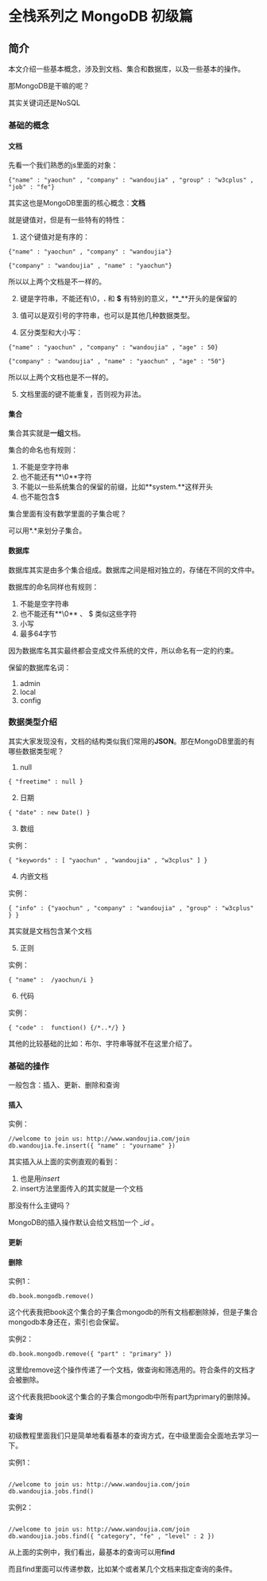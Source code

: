 # 全栈系列之 MongoDB 初级篇

## 简介

本文介绍一些基本概念，涉及到文档、集合和数据库，以及一些基本的操作。

那MongoDB是干嘛的呢？

其实关键词还是NoSQL

### 基础的概念

#### 文档

先看一个我们熟悉的js里面的对象：

```shell
{"name" : "yaochun" , "company" : "wandoujia" , "group" : "w3cplus" , "job" : "fe"}
```

其实这也是MongoDB里面的核心概念：**文档**

就是键值对，但是有一些特有的特性：

1. 这个键值对是有序的：

```shell
{"name" : "yaochun" , "company" : "wandoujia"}

{"company" : "wandoujia" , "name" : "yaochun"}

```

所以以上两个文档是不一样的。

2. 键是字符串，不能还有\0，**.** 和 **$** 有特别的意义，**_**开头的是保留的

3. 值可以是双引号的字符串，也可以是其他几种数据类型。

4. 区分类型和大小写：

```shell
{"name" : "yaochun" , "company" : "wandoujia" , "age" : 50}

{"company" : "wandoujia" , "name" : "yaochun" , "age" : "50"}

```

所以以上两个文档也是不一样的。


5. 文档里面的键不能重复，否则视为非法。

#### 集合

集合其实就是**一组**文档。

集合的命名也有规则：

1. 不能是空字符串
2. 也不能还有**\0**字符
3. 不能以一些系统集合的保留的前缀，比如**system.**这样开头
4. 也不能包含$

集合里面有没有数学里面的子集合呢？

可以用*.*来划分子集合。

#### 数据库

数据库其实是由多个集合组成。数据库之间是相对独立的，存储在不同的文件中。

数据库的命名同样也有规则：

1. 不能是空字符串
2. 也不能还有**\0** 、 $ 类似这些字符
3. 小写
4. 最多64字节

因为数据库名其实最终都会变成文件系统的文件，所以命名有一定的约束。

保留的数据库名词：

1. admin
2. local
3. config


### 数据类型介绍

其实大家发现没有，文档的结构类似我们常用的**JSON**。那在MongoDB里面的有哪些数据类型呢？

1. null

```shell
{ "freetime" : null }

```


2. 日期

```shell
{ "date" : new Date() }

```

3. 数组

实例：

```shell
{ "keywords" : [ "yaochun" , "wandoujia" , "w3cplus" ] }

```

4. 内嵌文档

实例：

```shell
{ "info" : {"yaochun" , "company" : "wandoujia" , "group" : "w3cplus" } }

```

其实就是文档包含某个文档


5. 正则

实例：

```shell
{ "name" :  /yaochun/i }

```

6. 代码

实例：

```shell
{ "code" :  function() {/*..*/} }

```


其他的比较基础的比如：布尔、字符串等就不在这里介绍了。




### 基础的操作

一般包含：插入、更新、删除和查询

#### 插入

实例：

```shell
//welcome to join us: http://www.wandoujia.com/join
db.wandoujia.fe.insert({ "name" : "yourname" })

```

其实插入从上面的实例直观的看到：

1. 也是用*insert*
2. insert方法里面传入的其实就是一个文档


那没有什么主键吗？

MongoDB的插入操作默认会给文档加一个 *_id* 。





#### 更新






#### 删除


实例1：

```shell
db.book.mongodb.remove()

```

这个代表我把book这个集合的子集合mongodb的所有文档都删除掉，但是子集合mongodb本身还在，索引也会保留。



实例2：

```shell
db.book.mongodb.remove({ "part" : "primary" })

```

这里给remove这个操作传递了一个文档，做查询和筛选用的。符合条件的文档才会被删除。

这个代表我把book这个集合的子集合mongodb中所有part为primary的删除掉。

#### 查询

初级教程里面我们只是简单地看看基本的查询方式，在中级里面会全面地去学习一下。


实例1：

```shell

//welcome to join us: http://www.wandoujia.com/join
db.wandoujia.jobs.find()

```

实例2：

```shell

//welcome to join us: http://www.wandoujia.com/join
db.wandoujia.jobs.find({ "category", "fe" , "level" : 2 })

```

从上面的实例中，我们看出，最基本的查询可以用**find**

而且find里面可以传递参数，比如某个或者某几个文档来指定查询的条件。